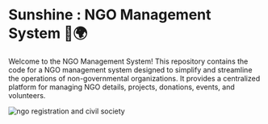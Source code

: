  # Sunshine : NGO Management System 🤝🌍

 Welcome to the NGO Management System! This repository contains the code for a NGO management 
 system designed to simplify and streamline the operations of non-governmental organizations. It 
 provides a centralized platform for managing NGO details, projects, donations, events, and 
 volunteers.

![ngo registration and civil society](https://github.com/user-attachments/assets/139d9dcc-1ff3-4156-8e20-3ad453f67897)
 
